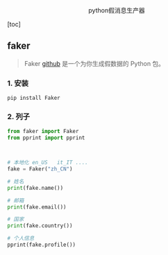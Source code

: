 <center>python假消息生产器</center>





[toc]







## faker

> Faker [github](https://github.com/joke2k/faker) 是一个为你生成假数据的 Python 包。





### 1. 安装

```shell
pip install Faker
```





### 2. 列子

```python
from faker import Faker
from pprint import pprint



# 本地化 en_US   it_IT ....
fake = Faker("zh_CN")

# 姓名
print(fake.name())

# 邮箱
print(fake.email())

# 国家
print(fake.country())

# 个人信息
pprint(fake.profile())

```

